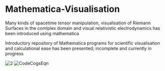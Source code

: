 # Mathematica-Visualisation
Many kinds of spacetime tensor manipulation, visualisation of Riemann Surfaces in the comlplex domain and visual relativistic electrodynamics has been introduced using mathematica 

Introductory repository of Mathematica programs for scientific visualisation and calculational ease has been presented; incomplete and currently in progress


![2](https://user-images.githubusercontent.com/104849674/174852286-30620428-9e4e-40b5-a19b-eba42c1215d8.svg)
![CodeCogsEqn](https://user-images.githubusercontent.com/104849674/174853714-8cac76d5-5671-4cd7-9f52-dd184a1a57b5.svg)
